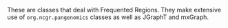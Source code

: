 These are classes that deal with Frequented Regions. They make extensive use of `org.ncgr.pangenomics` classes as well as JGraphT and mxGraph.
